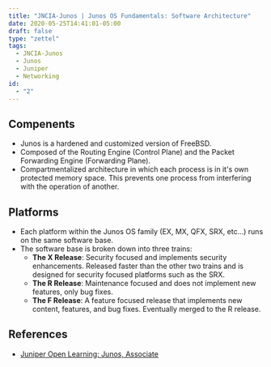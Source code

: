 ```yaml
---
title: "JNCIA-Junos | Junos OS Fundamentals: Software Architecture"
date: 2020-05-25T14:41:01-05:00
draft: false
type: "zettel"
tags:
  - JNCIA-Junos
  - Junos
  - Juniper
  - Networking
id:
  - "2"
---
```

## Compenents
  * Junos is a hardened and customized version of FreeBSD.
  * Composed of  the Routing Engine (Control Plane) and the Packet Forwarding Engine (Forwarding Plane).
  * Compartmentalized architecture in which each process is in it's own protected memory space. This prevents one process from interfering with the operation of another.

## Platforms
  * Each platform within the Junos OS family (EX, MX, QFX, SRX, etc...) runs on the same software base.
  * The software base is broken down into three trains:
    * **The X Release**: Security focused and implements security enhancements. Released faster than the other two trains and is designed for security focused platforms such as the SRX.
    * **The R Release**: Maintenance focused and does not implement new features, only bug fixes.
    * **The F Release**: A feature focused release that implements new content, features, and bug fixes. Eventually merged to the R release.

## References
  * [Juniper Open Learning: Junos, Associate](https://cloud.contentraven.com/junosgenius/learningpath-detail/1004/3/0/1)